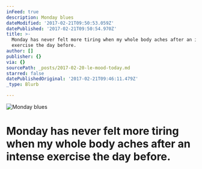 ```yaml
---
inFeed: true
description: Monday blues
dateModified: '2017-02-21T09:50:53.059Z'
datePublished: '2017-02-21T09:50:54.970Z'
title: >-
  Monday has never felt more tiring when my whole body aches after an intense
  exercise the day before.
author: []
publisher: {}
via: {}
sourcePath: _posts/2017-02-20-le-mood-today.md
starred: false
datePublishedOriginal: '2017-02-21T09:46:11.479Z'
_type: Blurb

---
```

![Monday blues](https://the-grid-user-content.s3-us-west-2.amazonaws.com/6cb8de56-bb74-4d07-b579-509ceebbcd7f.jpg)

# Monday has never felt more tiring when my whole body aches after an intense exercise the day before.